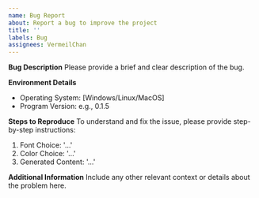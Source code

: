 ```yaml
---
name: Bug Report
about: Report a bug to improve the project
title: ''
labels: Bug
assignees: VermeilChan
---
```


**Bug Description**
Please provide a brief and clear description of the bug.

**Environment Details**
- Operating System: [Windows/Linux/MacOS]
- Program Version: e.g., 0.1.5

**Steps to Reproduce**
To understand and fix the issue, please provide step-by-step instructions:
1. Font Choice: '...'
2. Color Choice: '...'
3. Generated Content: '...'

**Additional Information**
Include any other relevant context or details about the problem here.
